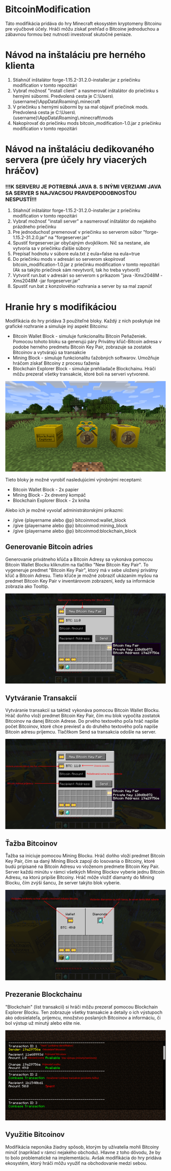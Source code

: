 # BitcoinModification

Táto modifikácia pridáva do hry Minecraft ekosystém kryptomeny Bitcoinu pre výučbové účely. Hráči môžu získať prehľad o Bitcoine jednoduchou a zábavnou formou bez nutnosti investovať skutočné peniaze.

# Návod na inštaláciu pre herného klienta

1. Stiahnúť inštalátor forge-1.15.2-31.2.0-installer.jar z priečinku modification v tomto repozitári
2. Vybrať možnosť "install client" a nasmerovať inštalátor do priečinku s hernými súbormi. Predvolená cesta je C:\Users\\{username}\AppData\Roaming\\.minecraft
3. V priečinku s hernými súbormi by sa mal objaviť priečinok mods. Predvolená cesta je C:\Users\\{username}\AppData\Roaming\\.minecraft\mods
4. Nakopírovať do priečinku mods bitcoin_modification-1.0.jar z priečinku modification v tomto repozitári

# Návod na inštaláciu dedikovaného servera (pre účely hry viacerých hráčov)
### !!!K SERVERU JE POTREBNÁ JAVA 8. S INÝMI VERZIAMI JAVA SA SERVER S NAJVACSOU PRAVDEPODOBNOSŤOU NESPUSTÍ!!!

1. Stiahnúť inštalátor forge-1.15.2-31.2.0-installer.jar z priečinku modification v tomto repozitári
2. Vybrať možnosť "install server" a nasmerovať inštalátor do nejakého prázdneho priečinku
3. Pre jednoduchosť premenovať v priečinku so serverom súbor "forge-1.15.2-31.2.0.jar" na "forgeserver.jar"
4. Spustiť forgeserver.jar obyčajným dvojklikom. Nič sa nestane, ale vytvoria sa v priečinku ďalšie súbory
5. Prepísať hodnotu v súbore eula.txt z eula=false na eula=true
6. Do priečinku mods v adresári so serverom skopírovať bitcoin_modification-1.0.jar z priečinku modification v tomto repozitári (Ak sa takýto priečinok sám nevytvoril, tak ho treba vytvoriť)
7. Vytvoriť run.bat v adresári so serverom s príkazom "java -Xmx2048M -Xms2048M -jar forgeserver.jar"
8. Spustiť run.bat z konzolového rozhrania a server by sa mal zapnúť


# Hranie hry s modifikáciou

Modifikácia do hry pridáva 3 použiteľné bloky. Každý z nich poskytuje iné grafické rozhranie a simuluje iný aspekt Bitcoinu:

* Bitcoin Wallet Block - simuluje funkcionalitu Bitcoin Peňaženiek. Pomocou tohoto bloku sa generujú páry Privátny kľúč-Bitcoin adresa v podobe herného predmetu Bitcoin Key Pair, zobrazuje sa zostatok Bitcoinov a vytvárajú sa transakcie
* Mining Block - simuluje funkcionalitu ťažobných softwarov. Umožňuje hráčom získať Bitcoiny z procesu ťaženia
* Blockchain Explorer Block - simuluje prehliadače Blockchainu. Hráči môžu prezerať všetky transakcie, ktoré boli na serveri vytvorené.

![Bloky](/screenshoty/blocks.png)

Tieto bloky je možné vyrobiť nasledujúcimi výrobnými receptami:

* Bitcoin Wallet Block - 2x papier
* Mining Block - 2x drevený kompáč
* Blockchain Explorer Block - 2x kniha

Alebo ich je možné vyvolať administrátorskými príkazmi:
* /give {playername alebo @p} bitcoinmod:wallet_block
* /give {playername alebo @p} bitcoinmod:mining_block
* /give {playername alebo @p} bitcoinmod:blockchain_block


## Generovanie Bitcoin adries

Generovanie privátneho kľúča a Bitcoin Adresy sa vykonáva pomocou Bitcoin Wallet Blocku kliknutím na tlačítko "New Bitcoin Key Pair". To vygeneruje predmet "Bitcoin Key Pair", ktorý má v sebe uložený privátny kľúč a Bitcoin Adresu. Tieto kľúče je možné zobraziť ukázaním myšou na predmet Bitcoin Key Pair v inventárovom zobrazení, kedy sa informácie zobrazia ako Tooltip.

![Bloky](/screenshoty/generovanie.png)

## Vytváranie Transakcií

Vytváranie transakcií sa taktiež vykonáva pomocou Bitcoin Wallet Blocku. Hráč doňho vloží predmet Bitcoin Key Pair, čím mu blok vypočíta zostatok Bitcoinov na danej Bitcoin Adrese. Do prvého textového poľa hráč napíše počet Bitcoinov, ktoré chce previesť a do druhého textového poľa napíše Bitcoin adresu príjemcu. Tlačítkom Send sa transakcia odošle na server.

![Bloky](/screenshoty/posielanie.png)

## Ťažba Bitcoinov

Ťažba sa iniciuje pomocou Mining Blocku. Hráč doňho vloží predmet Bitcoin Key Pair, čím sa daný Mining Block zapojí do losovania o Bitcoiny, ktoré budú pripísané na Bitcoin Adresu vo vloženom predmete Bitcoin Key Pair. Server každú minútu v rámci všetkých Mining Blockov vyberie jednu Bitcoin Adresu, na ktorú pripíše Bitcoiny. Hráč môže vložiť diamanty do Mining Blocku, čím zvýši šancu, že server takýto blok vyberie.

![Bloky](/screenshoty/mining.png)
## Prezeranie Blockchainu

"Blockchain" (list transakcií) si hráči môžu prezerať pomocou Blockchain Explorer Blocku. Ten zobrazuje všetky transakcie a detaily o ich výstupoch ako odosielateľa, príjemcu, množstvo poslaných Bitcoinov a informáciu, či bol výstup už minutý alebo ešte nie.

![Bloky](/screenshoty/blockchain.png)

## Využitie Bitcoinov

Modifikácia neponúka žiadny spôsob, ktorým by užívatelia mohli Bitcoiny minúť (napríklad v rámci nejakého obchodu). Hlavne z toho dôvodu, že by to bolo problematické na implementáciu. Avšak modifikácia do hry pridáva ekosystém, ktorý hráči môžu využiť na obchodovanie medzi sebou.
